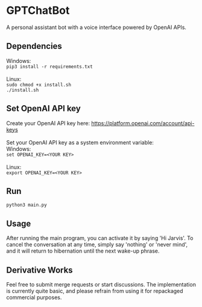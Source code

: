 # GPTChatBot
A personal assistant bot with a voice interface powered by OpenAI APIs.

## Dependencies
Windows:<br>
`pip3 install -r requirements.txt`<br><br>
Linux:<br>
`sudo chmod +x install.sh`<br>
`./install.sh`

## Set OpenAI API key
Create your OpenAI API key here: https://platform.openai.com/account/api-keys<br><br>
Set your OpenAI API key as a system environment variable:<br>
Windows:<br>
`set OPENAI_KEY=<YOUR KEY>`<br><br>
Linux:<br>
`export OPENAI_KEY=<YOUR KEY>`

## Run
`python3 main.py`

## Usage
After running the main program, you can activate it by saying 'Hi Jarvis'. To cancel the conversation at any time, simply say 'nothing' or 'never mind', and it will return to hibernation until the next wake-up phrase.

## Derivative Works
Feel free to submit merge requests or start discussions. The implementation is currently quite basic, and please refrain from using it for repackaged commercial purposes.
